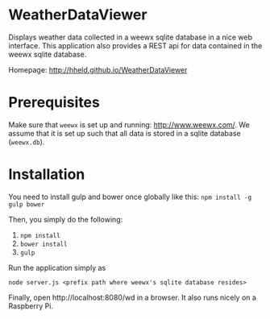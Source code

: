 # WeatherDataViewer
Displays weather data collected in a weewx sqlite database in a nice web interface. This application also provides a REST api for data contained in the weewx sqlite database.

Homepage: http://hheld.github.io/WeatherDataViewer

# Prerequisites
Make sure that ```weewx``` is set up and running: http://www.weewx.com/.
We assume that it is set up such that all data is stored in a sqlite database (```weewx.db```).

# Installation
You need to install gulp and bower once globally like this:
```npm install -g gulp bower```

Then, you simply do the following:

1. ```npm install```
2. ```bower install```
3. ```gulp```

Run the application simply as 
```
node server.js <prefix path where weewx's sqlite database resides>
```
Finally, open http://localhost:8080/wd in a browser. It also runs nicely on a Raspberry Pi.
